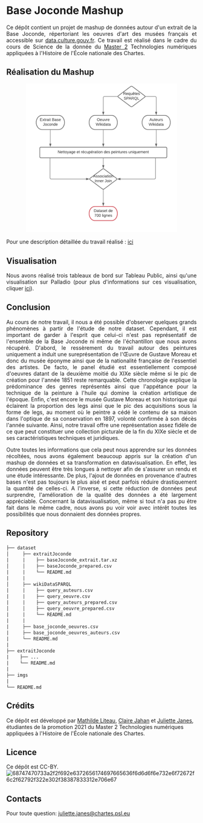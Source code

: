 # Base Joconde Mashup
<div align="justify">
  
Ce dépôt contient un projet de mashup de données autour d'un extrait de la Base Joconde, répertoriant les oeuvres d'art des musées français et accessible sur
[data.culture.gouv.fr](https://data.culture.gouv.fr/explore/dataset/base-joconde-extrait/information/). Ce travail est réalisé dans le cadre du cours de Science de la donnée du [Master 2](http://www.chartes.psl.eu/fr/cursus/master-technologies-numeriques-appliquees-histoire) Technologies numériques appliquées à l'Histoire de l'École nationale des Chartes.

## Réalisation du Mashup
<p align="center">
  <img src="images/pipeline_mashup.png" width="400"/>
</p>

Pour une description détaillée du travail réalisé : [ici](https://github.com/Juliettejns/baseJocondeMashup/blob/documentation_nettoye/dataset/README.md)

## Visualisation
Nous avons réalisé trois tableaux de bord sur Tableau Public, ainsi qu'une visualisation sur Palladio (pour plus d'informations sur ces visualisation, cliquer [ici](https://github.com/Juliettejns/baseJocondeMashup/tree/main/datavisualisation)).

## Conclusion
Au cours de notre travail, il nous a été possible d'observer quelques grands phénomènes à partir de l'étude de notre dataset. Cependant, il est important de garder à l'esprit que celui-ci n'est pas représentatif de l'ensemble de la Base Joconde ni même de l'échantillon que nous avons récupéré. D'abord, le ressèrement du travail autour des peintures uniquement a induit une sureprésentation de l'Œuvre de Gustave Moreau et donc du musée éponyme ainsi que de la nationalité française de l'essentiel des artistes. De facto, le panel étudié est essentiellement composé d'oeuvres datant de la deuxième moitié du XIXe siècle même si le pic de création pour l'année 1851 reste remarquable. Cette chronologie explique la prédominance des genres représentés ainsi que l'appétance pour la technique de la peinture à l'huile qui domine la création artistique de l'époque. Enfin, c'est encore le musée Gustave Moreau et son historique qui éclairent la proportion des legs ainsi que le pic des acquisitions sous la forme de legs, au moment où le peintre a cédé le contenu de sa maison dans l'optique de sa conservation en 1897, volonté confirmée à son décès l'année suivante. Ainsi, notre travail offre une représentation assez fidèle de ce que peut constituer une collection picturale de la fin du XIXe siècle et de ses caractéristiques techniques et juridiques. 

Outre toutes les informations que cela peut nous apprendre sur les données récoltées, nous avons également beaucoup appris sur la création d'un mashup de données et sa transformation en datavisualisation. En effet, les données peuvent être très longues à nettoyer afin de s'assurer un rendu et une étude intéressante. De plus, l'ajout de données en provenance d'autres bases n'est pas toujours le plus aisé et peut parfois réduire drastiquement la quantité de celles-ci. A l'inverse, si cette réduction de données peut surprendre, l'amélioration de la qualité des données a été largement appréciable. Concernant la datavisualisation, même si tout n'a pas pu être fait dans le même cadre, nous avons pu voir voir avec intérêt toutes les possibilités que nous donnaient des données propres.

</div>

## Repository
```
├── dataset
│     ├── extraitJoconde
|     |    ├── baseJoconde_extrait.tar.xz
│     │    ├── baseJoconde_prepared.csv 
|     |    └── README.md
|     |
│     ├── wikiDataSPARQL
|     |    ├── query_auteurs.csv
|     |    ├── query_oeuvre.csv
|     |    ├── query_auteurs_prepared.csv
│     │    ├── query_oeuvre_prepared.csv
|     |    └── README.md
|     |
|     ├── base_joconde_oeuvres.csv
|     ├── base_joconde_oeuvres_auteurs.csv
|     └── README.md
|
├── extraitJoconde
|    ├── ...
|    └── README.md
|
├── imgs
|
└── README.md
```
## Crédits
Ce dépôt est développé par [Mathilde Liteau](http://github.com/mathildeliteau), [Claire Jahan](http://github.com/Heresta) et [Juliette Janes](http://github.com/Juliettejns), étudiantes de la promotion 2021 du Master 2 Technologies numériques appliquées à l'Histoire de l'École nationale des Chartes.

## Licence
Ce dépôt est CC-BY.</br>
![68747470733a2f2f692e6372656174697665636f6d6d6f6e732e6f72672f6c2f62792f322e302f38387833312e706e67](https://user-images.githubusercontent.com/56683417/115525743-a78d2400-a28f-11eb-8e45-4b6e3265a527.png)

## Contacts
Pour toute question: juliette.janes@chartes.psl.eu 
